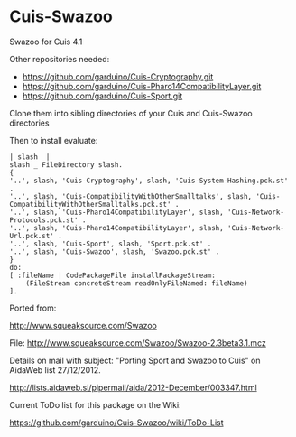 Cuis-Swazoo
===========

Swazoo for Cuis 4.1

Other repositories needed:

*   https://github.com/garduino/Cuis-Cryptography.git  
*   https://github.com/garduino/Cuis-Pharo14CompatibilityLayer.git
*   https://github.com/garduino/Cuis-Sport.git

Clone them into sibling directories of your Cuis and Cuis-Swazoo directories 

Then to install evaluate:

    | slash  |
    slash _ FileDirectory slash.
    {
    '..', slash, 'Cuis-Cryptography', slash, 'Cuis-System-Hashing.pck.st' .
    '..', slash, 'Cuis-CompatibilityWithOtherSmalltalks', slash, 'Cuis-CompatibilityWithOtherSmalltalks.pck.st' .
    '..', slash, 'Cuis-Pharo14CompatibilityLayer', slash, 'Cuis-Network-Protocols.pck.st' .
    '..', slash, 'Cuis-Pharo14CompatibilityLayer', slash, 'Cuis-Network-Url.pck.st' .
    '..', slash, 'Cuis-Sport', slash, 'Sport.pck.st' .
    '..', slash, 'Cuis-Swazoo', slash, 'Swazoo.pck.st' .
    }
    do:
    [ :fileName | CodePackageFile installPackageStream:
        (FileStream concreteStream readOnlyFileNamed: fileName)
    ].
    
Ported from:

http://www.squeaksource.com/Swazoo

File:
http://www.squeaksource.com/Swazoo/Swazoo-2.3beta3.1.mcz
	
Details on mail with subject: "Porting Sport and Swazoo to Cuis" on AidaWeb list 27/12/2012.

http://lists.aidaweb.si/pipermail/aida/2012-December/003347.html

Current ToDo list for this package on the Wiki:

https://github.com/garduino/Cuis-Swazoo/wiki/ToDo-List
